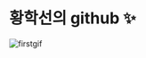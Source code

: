 # 황학선의 github :sparkles:

![firstgif](https://user-images.githubusercontent.com/74038190/235224431-e8c8c12e-6826-47f1-89fb-2ddad83b3abf.gif)

